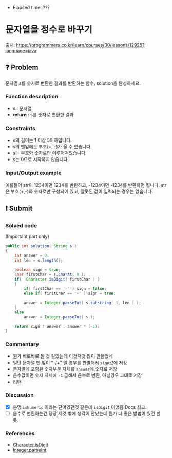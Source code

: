 - Elapsed time: ???

# 문자열을 정수로 바꾸기
출처: https://programmers.co.kr/learn/courses/30/lessons/12925?language=java

## :question: Problem
문자열 s를 숫자로 변환한 결과를 반환하는 함수, solution을 완성하세요.

### Function description
- s : 문자열
- __return__ : s를 숫자로 변환한 결과

### Constraints
- s의 길이는 1 이상 5이하입니다.
- s의 맨앞에는 부호(+, -)가 올 수 있습니다.
- s는 부호와 숫자로만 이루어져있습니다.
- s는 0으로 시작하지 않습니다.

### Input/Output example
예를들어 str이 1234이면 1234를 반환하고, -1234이면 -1234를 반환하면 됩니다.
str은 부호(+,-)와 숫자로만 구성되어 있고, 잘못된 값이 입력되는 경우는 없습니다.

## :exclamation: Submit
### Solved code
(Important part only)
``` java
public int solution( String s )
{
    int answer = 0;
    int len = s.length();

    boolean sign = true;
    char firstChar = s.charAt( 0 );
    if( !Character.isDigit( firstChar ) )
    {
        if( firstChar == '-' ) sign = false;
        else if( firstChar == '+' ) sign = true;

        answer = Integer.parseInt( s.substring( 1, len ) );
    }
    else
        answer = Integer.parseInt( s );

    return sign ? answer : answer * (-1);
}
```

### Commentary
- 뭔가 바로바로 될 것 같았는데 이것저것 많이 만들었네
- 일단 문자열 맨 앞이 "-/+" 일 경우를 판별해서 `sign`값에 저장
- 문자열에 포함된 숫자부분 자체를 `answer`에 숫자로 저장
- 음수값이면 숫자 자체에 `-1` 곱해서 음수로 변환, 아닐경우 그대로 저장
- 리턴

### Discussion
- [x] 분명 `isNumeric` 이라는 단어였던것 같은데 `isDigit` 이었음 Docs 최고.
- [ ] 음수로 변환하는건 당장 저것 밖에 생각이 안났는데 뭔가 더 좋은 방법이 있긴 할 듯.

### References
- [Character.isDigit](https://docs.oracle.com/javase/8/docs/api/java/lang/Character.html#isDigit-char-)
- [Integer.parseInt](https://docs.oracle.com/javase/8/docs/api/java/lang/Integer.html#parseInt-java.lang.String-)